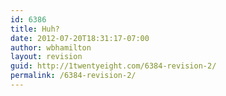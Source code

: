 ```yaml
---
id: 6386
title: Huh?
date: 2012-07-20T18:31:17-07:00
author: wbhamilton
layout: revision
guid: http://1twentyeight.com/6384-revision-2/
permalink: /6384-revision-2/
---
```

